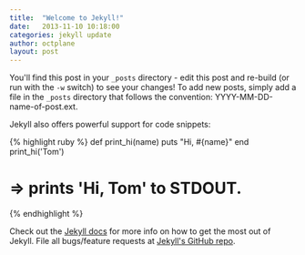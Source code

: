 ```yaml
---
title:  "Welcome to Jekyll!"
date:   2013-11-10 10:18:00
categories: jekyll update
author: octplane
layout: post
---
```


You'll find this post in your `_posts` directory - edit this post and re-build (or run with the `-w` switch) to see your changes!
To add new posts, simply add a file in the `_posts` directory that follows the convention: YYYY-MM-DD-name-of-post.ext.

Jekyll also offers powerful support for code snippets:

{% highlight ruby %}
def print\_hi(name)
  puts "Hi, #{name}"
end
print\_hi('Tom')
# =\> prints 'Hi, Tom' to STDOUT.
{% endhighlight %}

Check out the [Jekyll docs][1] for more info on how to get the most out of Jekyll. File all bugs/feature requests at [Jekyll's GitHub repo][2].

[1]:	http://jekyllrb.com
[2]:	https://github.com/mojombo/jekyll